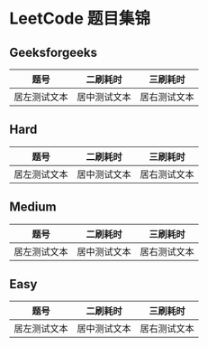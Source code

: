 # LeetCode 题目集锦

## Geeksforgeeks
|题号|二刷耗时|三刷耗时|
|:---:|:---:|:---:|
|居左测试文本|居中测试文本|居右测试文本|




## Hard
|题号|二刷耗时|三刷耗时|
|:---:|:---:|:---:|
|居左测试文本|居中测试文本|居右测试文本|




## Medium
|题号|二刷耗时|三刷耗时|
|:---:|:---:|:---:|
|居左测试文本|居中测试文本|居右测试文本|



## Easy
|题号|二刷耗时|三刷耗时|
|:---:|:---:|:---:|
|居左测试文本|居中测试文本|居右测试文本|
